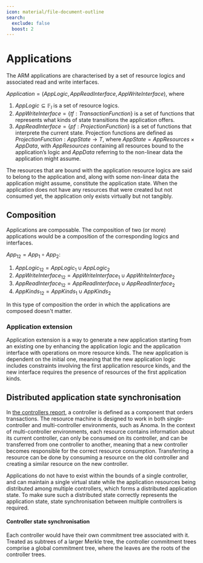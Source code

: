 ```yaml
---
icon: material/file-document-outline
search:
  exclude: false
  boost: 2
---
```


# Applications
The ARM applications are characterised by a set of resource logics and associated read and write interfaces.

$Application = (AppLogic, AppReadInterface, AppWriteInterface)$, where

1. $AppLogic \subseteq \mathbb{F}_l$ is a set of resource logics.
2. $AppWriteInterface = \{tf: TransactionFunction\}$ is a set of functions that represents what kinds of state transitions the application offers.
3. $AppReadInterface = \{pf: ProjectionFunction\}$ is a set of functions that interprete the current state. Projection functions are defined as $ProjectionFunction: AppState \rightarrow T$, where $AppState = AppResources \times AppData$, with $AppResources$ containing all resources bound to the application’s logic and $AppData$ referring to the non-linear data the application might assume.

<!--ᚦ
    «@AppWriteInterface 
    These can be understood as the counterpart of smart contract invocations,
    right?»
-->
<!--ᚦ
    «@non-liner undefined»
--><!--ᚦ
    «So, AppData is really completely unconstrained? Typical examples?»
-->

As any abstract state transition can be represented as a transaction consuming and creating resources of certain kinds (or a transaction function that evaluates to such a transaction), the transaction functions associated with the application represent the set of actions that the application can provide to its users. Each transaction function would require a subset of the application resource logics to approve the transaction in order to realise the desired action. The transaction function evaluated with the exact resources to be created and consumed forms a transaction.

<!--ᚦ
    «"forms a transaction."
    →"produces a transaction as output." to avoid amibutity
    We might really want to be more precise about
    which data is read in which order, 
    and which ones are to be supplied pre-ordering 
    and which are only available post-ordering.
    »
-->
<!--ᚦ
    «what's and _abstract_ state transition?»
-->

The resources that are bound with the application resource logics are said to belong to the application and, along with some non-linear data the application might assume, constitute the application state. When the application does not have any resources that were created but not consumed yet, the application only exists virtually but not tangibly.
<!--ᚦ
    «Where do we introduce the `bound` terminology?»
--><!--ᚦ
    «that's a definition of belong, right?»
-->

The abstraction of an application is virtual - applications are not deployed or tracked in any sort of global registry, and the ARM is unaware of the existence of applications.

We define $AppKinds \subseteq \mathbb{F}_{kind}$ as a union of all resource kinds that are involved in the transaction functions that comprise the application interface.

<!--ᚦ
    «How can it be computed? Is it a datum?»
-->

## Composition

Applications are composable. The composition of two (or more) applications would be a composition of the corresponding logics and interfaces.

$App_{12} = App_1 \circ App_2$:

1. $AppLogic_{12} = AppLogic_1 \cup AppLogic_2$
2. $AppWriteInterface_{12} = AppWriteInterface_1 \cup AppWriteInterface_2$
3. $AppReadInterface_{12} = AppReadInterface_1 \cup AppReadInterface_2$
4. $AppKinds_{12} = AppKinds_1 \cup AppKinds_2$

In this type of composition the order in which the applications are composed doesn't matter.

<!--ᚦ
    «One could even use the union operator for the composition
    $App_{12} = App_1 \cup App_2$:
    »
-->

### Application extension

Application extension is a way to generate a new application starting from an existing one by enhancing the application logic and the application interface with operations on more resource kinds. The new application is dependent on the initial one, meaning that the new application logic includes constraints involving the first application resource kinds, and the new interface requires the presence of resources of the first application kinds.


## Distributed application state synchronisation

In [the controllers report](https://doi.org/10.5281/zenodo.10498997), a controller is defined as a component that
orders transactions. The resource machine is designed to work in both
single-controller and multi-controller environments, such as Anoma. In the
context of multi-controller environments, each resource contains information
about its current controller, can only be consumed on its controller, and can be
transferred from one controller to another, meaning that a new controller
becomes responsible for the correct resource consumption. Transferring a
resource can be done by consuming a resource on the old controller and creating
a similar resource on the new controller.

Applications do not have to exist within the bounds of a single controller, and can maintain a single virtual state while the application resources being distributed among multiple controllers, which forms a distributed application state. To make sure such a distributed state correctly represents the application state, state synchronisation between multiple controllers is required.

<!--ᚦ
    «@"virtual state"
    Yet a different verion of state?»
-->

#### Controller state synchronisation

Each controller would have their own commitment tree associated with it. Treated as subtrees of a larger Merkle tree, the controller commitment trees comprise a global commitment tree, where the leaves are the roots of the controller trees.

<!--ᚦtags:nits,reviewed-->
